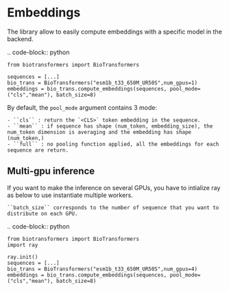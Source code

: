 # Embeddings

The library allow to easily compute embeddings with a specific model in the backend.

.. code-block:: python

    from biotransformers import BioTransformers

    sequences = [...]
    bio_trans = BioTransformers("esm1b_t33_650M_UR50S",num_gpus=1)
    embeddings = bio_trans.compute_embeddings(sequences, pool_mode=("cls","mean"), batch_size=8)

By default, the ``pool_mode`` argument contains 3 mode:

    - ``cls`` : return the `<CLS>` token embedding in the sequence.
    - ``mean`` : if sequence has shape (num_token, embedding_size), the num_token dimension is averaging and the embedding has shape (num_token,)
    - ``full`` : no pooling function applied, all the embeddings for each sequence are return.


## Multi-gpu inference

If you want to make the inference on several GPUs, you have to intialize ray as below to use instantiate multiple workers.

```{tip}
``batch_size`` corresponds to the number of sequence that you want to distribute on each GPU.
```

.. code-block:: python

    from biotransformers import BioTransformers
    import ray

    ray.init()
    sequences = [...]
    bio_trans = BioTransformers("esm1b_t33_650M_UR50S",num_gpus=4)
    embeddings = bio_trans.compute_embeddings(sequences, pool_mode=("cls","mean"), batch_size=8)
